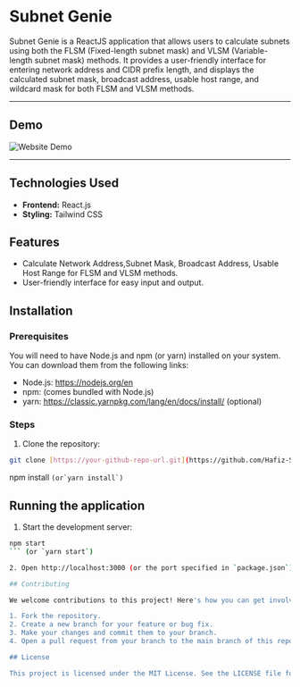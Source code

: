 # Subnet Genie

Subnet Genie is a ReactJS application that allows users to calculate subnets using both the FLSM (Fixed-length subnet mask) and VLSM (Variable-length subnet mask) methods. It provides a user-friendly interface for entering network address and CIDR prefix length, and displays the calculated subnet mask, broadcast address, usable host range, and wildcard mask for both FLSM and VLSM methods.

---

## Demo

![Website Demo](https://i.postimg.cc/2y8NkDyX/webpage.png)

---

## Technologies Used

- **Frontend:** React.js
- **Styling:** Tailwind CSS

## Features

- Calculate Network Address,Subnet Mask, Broadcast Address, Usable Host Range for FLSM and VLSM methods.
- User-friendly interface for easy input and output.

## Installation

### Prerequisites

You will need to have Node.js and npm (or yarn) installed on your system. You can download them from the following links:

- Node.js: https://nodejs.org/en
- npm: (comes bundled with Node.js)
- yarn: https://classic.yarnpkg.com/lang/en/docs/install/ (optional)

### Steps

1. Clone the repository:

```bash
git clone [https://your-github-repo-url.git](https://github.com/Hafiz-Sakib/Subnet-Genie.git)
```

npm install
`` (or`yarn install`) ``

## Running the application

1. Start the development server:

````bash
npm start
``` (or `yarn start`)

2. Open http://localhost:3000 (or the port specified in `package.json`) in your web browser to view the application.

## Contributing

We welcome contributions to this project! Here's how you can get involved:

1. Fork the repository.
2. Create a new branch for your feature or bug fix.
3. Make your changes and commit them to your branch.
4. Open a pull request from your branch to the main branch of this repository.

## License

This project is licensed under the MIT License. See the LICENSE file for more details.
````
